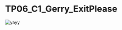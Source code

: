 # TP06_C1_Gerry_ExitPlease




![yayy]([https://myoctocat.com/assets/images/base-octocat.svg](https://imgs.search.brave.com/EYskHeT4gwTm1vdVMOGhZO8KyW5Y3xPCIWHfgrG4ucA/rs:fit:860:0:0:0/g:ce/aHR0cHM6Ly9jZG4u/d2FsbHBhcGVyc2Fm/YXJpLmNvbS84OS82/NS9wQlhOQU8uanBn))
